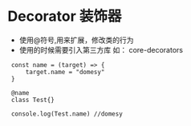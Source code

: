 
# Decorator 装饰器

- 使用@符号,用来扩展，修改类的行为
- 使用的时候需要引入第三方库 如： core-decorators

```
 const name = (target) => {
     target.name = "domesy"
 }
 
 @name
 class Test{}
 
 console.log(Test.name) //domesy

```